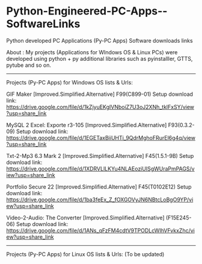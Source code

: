 # Python-Engineered-PC-Apps--SoftwareLinks
Python developed PC Applications (Py-PC Apps) Software downloads links

About :
My projects (Applications for WIndows OS & Linux PCs) were developed using python + py additional libraries such as pyinstalller, GTTS, pytube and so on.

-----------------------------------------------------------------------------------------------------------------------------------

Projects (Py-PC Apps) for Windows OS lists & Urls:

GIF Maker [Improved.Simplified.Alternative] F99(C899-01) Setup download link:
https://drive.google.com/file/d/1kZjyuEKgIVNboiZ7U3oJ2XNh_tklFxSY/view?usp=share_link

MySQL 2 Excel: Exporte r3-105 [Improved.Simplified.Alternative] F93(0.3.2-09) Setup download link: 
https://drive.google.com/file/d/1EGETaxBiiUHTi_9QdrMghoFRurEl6g4q/view?usp=share_link

Txt-2-Mp3 6.3 Mark 2 [Improved.Simplified.Alternative] F45(1.5.1-9B) Setup download link:
https://drive.google.com/file/d/1XDRVLlLKYu4NLAEoziUISgWUraPmPAGS/view?usp=share_link

Portfolio Secure 22 [Improved.Simplified.Alternative] F45(T0102E12) Setup download link:
https://drive.google.com/file/d/1ba3feEx_Z_fOXGOVyJN6NBtcLoBgO9YP/view?usp=share_link

Video-2-Audio: The Converter [Improved.Simplified.Alternative] (F15E245-06) Setup download link:
https://drive.google.com/file/d/1ANs_qFzFM4cdtV9TPODLcWIhVFvkxZhc/view?usp=share_link

-----------------------------------------------------------------------------------------------------------------------------------

Projects (Py-PC Apps) for Linux OS lists & Urls: (To be updated)

